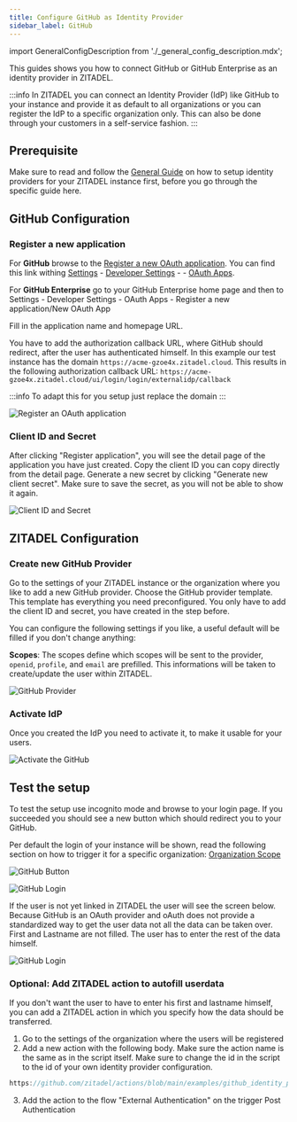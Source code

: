 ```yaml
---
title: Configure GitHub as Identity Provider
sidebar_label: GitHub
---
```


import GeneralConfigDescription from './_general_config_description.mdx';

This guides shows you how to connect GitHub or GitHub Enterprise as an identity provider in ZITADEL.

:::info
In ZITADEL you can connect an Identity Provider (IdP) like GitHub to your instance and provide it as default to all organizations or you can register the IdP to a specific organization only. This can also be done through your customers in a self-service fashion.
:::

## Prerequisite

Make sure to read and follow the [General Guide](./general) on how to setup identity providers for your ZITADEL instance first, before you go through the specific guide here.

## GitHub Configuration

### Register a new application

For **GitHub** browse to the [Register a new OAuth application](https://github.com/settings/applications/new). You can find this link withing [Settings](https://github.com/settings/profile) - [Developer Settings](https://github.com/settings/apps) - - [OAuth Apps](https://github.com/settings/developers).

For **GitHub Enterprise** go to your GitHub Enterprise home page and then to Settings - Developer Settings - OAuth Apps - Register a new application/New OAuth App

Fill in the application name and homepage URL.

You have to add the authorization callback URL, where GitHub should redirect, after the user has authenticated himself.
In this example our test instance has the domain `https://acme-gzoe4x.zitadel.cloud`.
This results in the following authorization callback URL:
 `https://acme-gzoe4x.zitadel.cloud/ui/login/login/externalidp/callback`

:::info
To adapt this for you setup just replace the domain
:::

![Register an OAuth application](/img/guides/github_oauth_app_registration.png)

### Client ID and Secret

After clicking "Register application", you will see the detail page of the application you have just created.
Copy the client ID you can copy directly from the detail page. 
Generate a new secret by clicking "Generate new client secret".
Make sure to save the secret, as you will not be able to show it again.

![Client ID and Secret](/img/guides/github_oauth_client_id_secret.png)

## ZITADEL Configuration

### Create new GitHub Provider

Go to the settings of your ZITADEL instance or the organization where you like to add a new GitHub provider.
Choose the GitHub provider template. This template has everything you need preconfigured. You only have to add the client ID and secret, you have created in the step before.

You can configure the following settings if you like, a useful default will be filled if you don't change anything:

**Scopes**: The scopes define which scopes will be sent to the provider, `openid`, `profile`, and `email` are prefilled. This informations will be taken to create/update the user within ZITADEL.

<GeneralConfigDescription name="GeneralConfigDescription" />

![GitHub Provider](/img/guides/zitadel_github_create_provider.png)

### Activate IdP

Once you created the IdP you need to activate it, to make it usable for your users.

![Activate the GitHub](/img/guides/zitadel_activate_github.png)

## Test the setup

To test the setup use incognito mode and browse to your login page.
If you succeeded you should see a new button which should redirect you to your GitHub.

Per default the login of your instance will be shown, read the following section on how to trigger it for a specific organization: [Organization Scope](./general#trigger-configuration-on-the-login-for-a-specific-organization)


![GitHub Button](/img/guides/zitadel_login_github.png)

![GitHub Login](/img/guides/github_login.png)

If the user is not yet linked in ZITADEL the user will see the screen below.
Because GitHub is an OAuth provider and oAuth does not provide a standardized way to get the user data not all the data can be taken over. 
First and Lastname are not filled.
The user has to enter the rest of the data himself.

![GitHub Login](/img/guides/zitadel_login_external_not_found_registration.png)

### Optional: Add ZITADEL action to autofill userdata

If you don't want the user to have to enter his first and lastname himself, you can add a ZITADEL action in which you specify how the data should be transferred.

1. Go to the settings of the organization where the users will be registered
2. Add a new action with the following body. Make sure the action name is the same as in the script itself. Make sure to change the id in the script to the id of your own identity provider configuration. 

```js reference
https://github.com/zitadel/actions/blob/main/examples/github_identity_provider
```


3. Add the action to the flow "External Authentication" on the trigger Post Authentication
  
